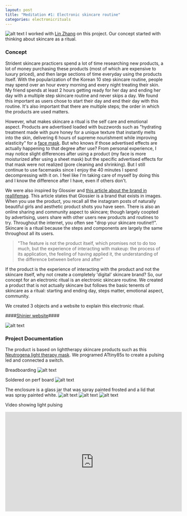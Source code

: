 ```yaml
---
layout: post
title: "Meditation #1: Electronic skincare routine"
categories: electronicrituals
---
```

![alt text](https://raw.githubusercontent.com/jirrian/jirrian.github.io/master/images/electronicrituals/shinier/3_bright.jpg)
I worked with [Lin Zhang](https://linzhangcs.github.io/blog/) on this project. Our concept started with thinking about skincare as a ritual. 

### Concept ###
Strident skincare practicers spend a lot of time researching new products, a lot of money purchasing these products (most of which are expensive to luxury priced), and then large sections of time everyday using the products itself. With the popularization of the Korean 10 step skincare routine, people may spend over an hour every morning and every night treating their skin. My friend spends at least 2 hours getting ready for her day and ending her day with a multiple step skincare routine and never skips a day. We found this important as users chose to start their day and end their day with this routine. It's also important that there are multiple steps; the order in which the products are used matters. 

However, what makes skincare a ritual is the self care and emotional aspect. Products are advertised loaded with buzzwords such as "hydrating treatment made with pure honey for a unique texture that instantly melts into the skin, delivering 6 hours of supreme nourishment while improving elasticity" for a [face mask](https://www.sephora.com/product/creme-ancienne-ultimate-nourishing-honey-mask-P381021?skuId=1551233&om_mmc=ppc-GG_870930932_43731894197_301240253728_1846435_204210790793_9004352_c&country_switch=us&lang=en&gclid=EAIaIQobChMI79a0jcyW2QIVj1uGCh00cwSIEAYYAyABEgInd_D_BwE). But who knows if those advertised effects are actually happening to that degree after use? From personal experience, I may notice slight differences after using a product (my face is more moisturized after using a sheet mask) but the specific advertised effects for that mask were not realized (pore cleaning and shrinking). But I still continue to use facemasks since I enjoy the 40 minutes I spend decompressing with it on. I feel like I'm taking care of myself by doing this and I know the difference after I have, even if others don't.

We were also inspired by Glossier and [this article about the brand in reallifemag](http://reallifemag.com/immaterial-girls/).
This article states that Glossier is a brand that exists in images. When you use the product, you recall all the instagram posts of naturally beautiful girls and aesthetic product shots you have seen. There is also an online sharing and community aspect to skincare; though largely coopted by advertising, users share with other users new products and routines to try. Throughout the internet, you often see "drop your skincare routine!!". Skincare is a ritual because the steps and components are largely the same throughout all its users.

> "The feature is not the product itself, which promises not to do too much, but the experience of interacting with makeup: the process of its application, the feeling of having applied it, the understanding of the difference between before and after"

If the product is the experience of interacting with the product and not the skincare itself, why not create a completely 'digital' skincare brand? So, our concept for an electronic ritual is an electronic skincare routine. We created a product that is not actually skincare but follows the basic tenents of skincare as a ritual: starting and ending day, steps matter, emotional aspect, community. 

We created 3 objects and a website to explain this electronic ritual.

####[Shinier website](https://linzhangcs.github.io/shiner/)####

![alt text](https://raw.githubusercontent.com/jirrian/jirrian.github.io/master/images/electronicrituals/shinier/3_dark.jpg)

### Project Documentation ###
The product is based on lighttherapy skincare products such as this [Neutrogena light therapy mask](https://www.neutrogena.com/skin/skin-acne/light-therapy-acne-mask/6810124.html). We programed ATtiny85s to create a pulsing led and connected a switch.

Breadboarding
![alt text](https://github.com/jirrian/jirrian.github.io/blob/master/images/electronicrituals/shinier/breadboard.jpg?raw=true)

Soldered on perf board
![alt text](https://raw.githubusercontent.com/jirrian/jirrian.github.io/master/images/electronicrituals/shinier/perfboard.jpg)

The enclosure is a glass jar that was spray painted frosted and a lid that was spray painted white.
![alt text](https://raw.githubusercontent.com/jirrian/jirrian.github.io/master/images/electronicrituals/shinier/originaljar.jpg)
![alt text](https://raw.githubusercontent.com/jirrian/jirrian.github.io/master/images/electronicrituals/shinier/lids.jpg)
![alt text](https://raw.githubusercontent.com/jirrian/jirrian.github.io/master/images/electronicrituals/shinier/lidspainted.jpg)

Video showing light pulsing
<iframe width="560" height="315" src="https://www.youtube.com/embed/9909FzRYGCg?rel=0" frameborder="0" allow="autoplay; encrypted-media" allowfullscreen></iframe>

